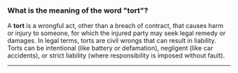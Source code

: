 ### What is the meaning of the word "tort"?

A **tort** is a wrongful act, other than a breach of contract, that causes harm or injury to someone, for which the injured party may seek legal remedy or damages. In legal terms, torts are civil wrongs that can result in liability. Torts can be intentional (like battery or defamation), negligent (like car accidents), or strict liability (where responsibility is imposed without fault).

---
